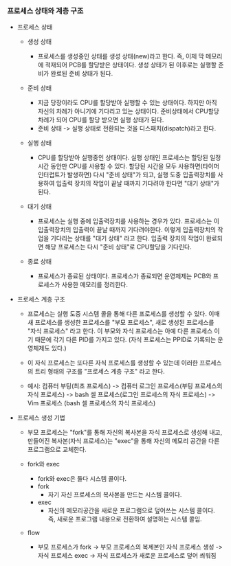 ### 프로세스 상태와 계층 구조

- 프로세스 상태

  - 생성 상태

    - 프로세스를 생성중인 상태를 생성 상태(new)라고 한다. 즉, 이제 막 메모리에 적재되어 PCB를 할당받은 상태이다.
      생성 상태가 된 이후로는 실행할 준비가 완료된 준비 상태가 된다.

  - 준비 상태

    - 지금 당장이라도 CPU를 할당받아 실행할 수 있는 상태이다. 하지만 아직 자신의 차례가 아니기에 기다리고 있는 상태이다.
      준비상태에서 CPU할당 차례가 되어 CPU를 할당 받으면 실행 상태가 된다.
    - 준비 상태 -> 실행 상태로 전환되는 것을 디스패치(dispatch)라고 한다.

  - 실행 상태

    - CPU를 할당받아 실행중인 상태이다. 실행 상태인 프로세스는 할당된 일정 시간 동안만 CPU를 사용할 수 있다.
      할당된 시간을 모두 사용하면(타이머 인터럽트가 발생하면) 다시 "준비 상태"가 되고,
      실행 도중 입출력장치를 사용하여 입출력 장치의 작업이 끝날 때까지 기다려야 한다면 "대기 상태"가 된다.

  - 대기 상태

    - 프로세스는 실행 중에 입출력장치를 사용하는 경우가 있다. 프로세스는 이 입출력장치의 입출력이 끝날 때까지 기다려야한다.
      이렇게 입출력장치의 작업을 기다리는 상태를 "대기 상태" 라고 한다.
      입출력 장치의 작업이 완료되면 해당 프로세스는 다시 "준비 상태"로 CPU할당을 기다린다.

  - 종료 상태
    - 프로세스가 종료된 상태이다. 프로세스가 종료되면 운영체제는 PCB와 프로세스가 사용한 메모리를 정리한다.

- 프로세스 계층 구조

  - 프로세스는 실행 도중 시스템 콜을 통해 다른 프로세스를 생성할 수 있다.
    이때 새 프로세스를 생성한 프로세스를 "부모 프로세스", 새로 생성된 프로세스를 "자식 프로세스" 라고 한다.
    이 부모와 자식 프로세스는 아예 다른 프로세스 이기 때문에 각기 다른 PID를 가지고 있다. (자식 프로세스는 PPID로 기록되는 운영체제도 있다.)

  - 이 자식 프로세스는 또다른 자식 프로세스를 생성할 수 있는데 이러한 프로세스의 트리 형태의 구조를 "프로세스 계층 구조" 라고 한다.

  - 예시: 컴퓨터 부팅(최초 프로세스) -> 컴퓨터 로그인 프로세스(부팅 프로세스의 자식 프로세스) -> bash 셀 프로세스(로그인 프로세스의 자식 프로세스) -> Vim 프로세스 (bash 셀 프로세스의 자식 프로세스)

- 프로세스 생성 기법

  - 부모 프로세스는 "fork"를 통해 자신의 복사본을 자식 프로세스로 생성해 내고,
    만들어진 복사본(자식 프로세스)는 "exec"을 통해 자신의 메모리 공간을 다른 프로그램으로 교체한다.

  - fork와 exec

    - fork와 exec은 둘다 시스템 콜이다.
    - fork
      - 자기 자신 프로세스의 복사본을 만드는 시스템 콜이다.
    - exec
      - 자신의 메모리공간을 새로운 프로그램으로 덮어쓰는 시스템 콜이다.
        즉, 새로운 프로그램 내용으로 전환하여 설명하는 시스템 콜임.

  - flow
    - 부모 프로세스가 fork -> 부모 프로세스의 복제본인 자식 프로세스 생성 -> 자식 프로세스 exec -> 자식 프로세스가 새로운 프로세스로 덮어 씌워짐
